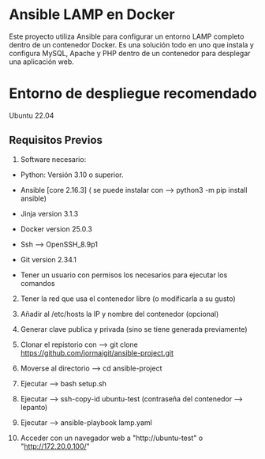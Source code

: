 # Ansible LAMP en Docker

Este proyecto utiliza Ansible para configurar un entorno LAMP completo dentro de un contenedor Docker. 
Es una solución todo en uno que instala y configura MySQL, Apache y PHP dentro de un contenedor para desplegar una aplicación web.

# Entorno de despliegue recomendado
Ubuntu 22.04

## Requisitos Previos

1. Software necesario:

- Python: Versión 3.10 o superior.
 
- Ansible [core 2.16.3] ( se puede instalar con --> python3 -m pip install ansible)
- Jinja version  3.1.3

- Docker version 25.0.3

- Ssh --> OpenSSH_8.9p1

- Git version 2.34.1

- Tener un usuario con permisos los necesarios para ejecutar los comandos


2. Tener la red que usa el contenedor libre (o modificarla a su gusto)

3. Añadir al /etc/hosts la IP y nombre del contenedor (opcional)

4. Generar clave publica y privada (sino se tiene generada previamente)

5. Clonar el repistorio con -->  git clone https://github.com/jormaigit/ansible-project.git

6. Moverse al directorio --> cd ansible-project

7. Ejecutar --> bash setup.sh

8. Ejecutar --> ssh-copy-id ubuntu-test (contraseña del contenedor --> lepanto)

9. Ejecutar --> ansible-playbook lamp.yaml

10. Acceder con un navegador web a "http://ubuntu-test" o "http://172.20.0.100/"

